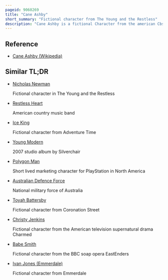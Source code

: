 ```yaml
---
pageid: 9060269
title: "Cane Ashby"
short_summary: "Fictional character from The Young and the Restless"
description: "Cane Ashby is a fictional Character from the american Cbs Soap opera the young and the Restless. He is portrayed by australian Actor Daniel Goddard who auditioned for Brad Snyder on as the World turns but was instead recommended for a Role on the young and the Restless. The Role was to be portrayed as an american, but Goddard's australian Descent influenced the Character's Background. The former Head Writer Lynn Marie Latham introduced him as an australian Bartender in Search of his Family during the Episode airing on january 12 2007. Latham created Cane as the Son of Phillip Chancellor Ii and Jill Abbott but the Character's Background was rewritten by Maria Arena Bell in 2009, re-establishing him as the Son of Colin and Genevieve Atkinson."
---
```


## Reference

- [Cane Ashby (Wikipedia)](https://en.wikipedia.org/?curid=9060269)

## Similar TL;DR

- [Nicholas Newman](/tldr/en/nicholas-newman)

  Fictional character in The Young and the Restless

- [Restless Heart](/tldr/en/restless-heart)

  American country music band

- [Ice King](/tldr/en/ice-king)

  Fictional character from Adventure Time

- [Young Modern](/tldr/en/young-modern)

  2007 studio album by Silverchair

- [Polygon Man](/tldr/en/polygon-man)

  Short lived marketing character for PlayStation in North America

- [Australian Defence Force](/tldr/en/australian-defence-force)

  National military force of Australia

- [Toyah Battersby](/tldr/en/toyah-battersby)

  Fictional character from Coronation Street

- [Christy Jenkins](/tldr/en/christy-jenkins)

  Fictional character from the American television supernatural drama Charmed

- [Babe Smith](/tldr/en/babe-smith)

  Fictional character from the BBC soap opera EastEnders

- [Ivan Jones (Emmerdale)](/tldr/en/ivan-jones-emmerdale)

  Fictional character from Emmerdale
